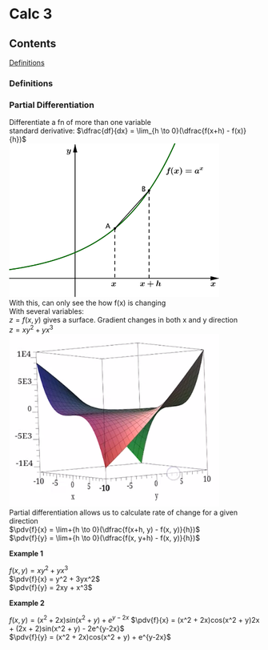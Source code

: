 # Calc 3

## Contents

[Definitions](#Definitions)<br>


### Definitions

### Partial Differentiation

Differentiate a fn of more than one variable<br>
standard derivative: $\dfrac{df}{dx} = \lim_{h \to 0}(\dfrac{f(x+h) - f(x)}{h})$<br>
<img src="Images/limit.svg" width="420"><br>
With this, can only see the how f(x) is changing<br>
With several variables:<br>
$z=f(x,y)$ gives a surface. Gradient changes in both x and y direction<br>
$z = xy^2 + yx^3$<br>
<img src="Images/surface.png" width="420"><br>
Partial differentiation allows us to calculate rate of change for a given direction<br>
$\pdv{f}{x} = \lim+{h \to 0}(\dfrac{f(x+h, y) - f(x, y)}{h})$<br>
$\pdv{f}{y} = \lim+{h \to 0}(\dfrac{f(x, y+h) - f(x, y)}{h})$<br>

**Example 1**

$f(x,y) = xy^2 + yx^3$<br>
$\pdv{f}{x} = y^2 + 3yx^2$<br>
$\pdv{f}{y} = 2xy + x^3$

**Example 2**

$f(x,y) = (x^2 + 2x)sin(x^2+y) + e^{y-2x}$
$\pdv{f}{x} = (x^2 + 2x)cos(x^2 + y)2x + (2x + 2)sin(x^2 + y) - 2e^{y-2x}$<br>
$\pdv{f}{y} = (x^2 + 2x)cos(x^2 + y) + e^{y-2x}$